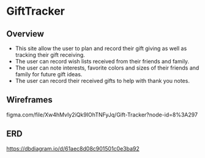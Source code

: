 # GiftTracker
## Overview
- This site allow the user to plan and record their gift giving as well as tracking their gift receiving.
- The user can record wish lists received from their friends and family.
- The user can note interests, favorite colors and sizes of their friends and family for future gift ideas.
- The user can record their received gifts to help with thank you notes.

## Wireframes
figma.com/file/Xw4hMvIy2iQk9IOhTNFyJq/Gift-Tracker?node-id=8%3A297

## ERD
https://dbdiagram.io/d/61aec8d08c901501c0e3ba92
